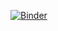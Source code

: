 [![Binder](https://mybinder.org/badge_logo.svg)](https://mybinder.org/v2/gh/ronaldoschlogl/dataset/main?filepath=show_image.ipynb)